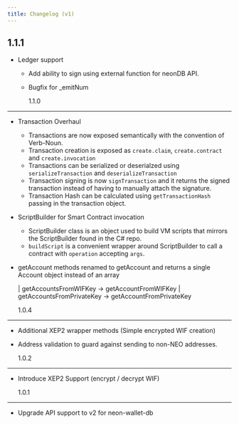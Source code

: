 ```yaml
---
title: Changelog (v1)
---
```


## 1.1.1

- Ledger support

  - Add ability to sign using external function for neonDB API.
  - Bugfix for \_emitNum

    1.1.0

---

- Transaction Overhaul

  - Transactions are now exposed semantically with the convention of Verb-Noun.
  - Transaction creation is exposed as `create.claim`, `create.contract` and
    `create.invocation`
  - Transactions can be serialized or deserialzed using `serializeTransaction`
    and `deserializeTransaction`
  - Transaction signing is now `signTransaction` and it returns the signed
    transaction instead of having to manually attach the signature.
  - Transaction Hash can be calculated using `getTransactionHash` passing in the
    transaction object.

- ScriptBuilder for Smart Contract invocation

  - ScriptBuilder class is an object used to build VM scripts that mirrors the
    ScriptBuilder found in the C# repo.
  - `buildScript` is a convenient wrapper around ScriptBuilder to call a
    contract with `operation` accepting `args`.

- getAccount methods renamed to getAccount and returns a single Account object
  instead of an array

  | getAccountsFromWIFKey -> getAccountFromWIFKey | getAccountsFromPrivateKey ->
  getAccountFromPrivateKey

  1.0.4

---

- Additional XEP2 wrapper methods (Simple encrypted WIF creation)
- Address validation to guard against sending to non-NEO addresses.

  1.0.2

---

- Introduce XEP2 Support (encrypt / decrypt WIF)

  1.0.1

---

- Upgrade API support to v2 for neon-wallet-db

